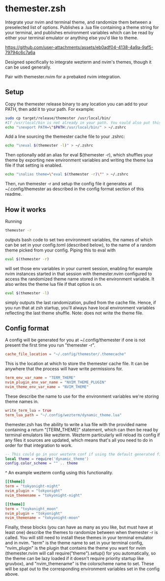 # themester.zsh


Integrate your nvim and terminal theme, and randomize them between a preselected list of options. Publishes a .lua file containing a theme string for your terminal, and publishes environment variables which can be read by either your terminal emulator or anything else you'd like to theme.

https://github.com/user-attachments/assets/eb0adf04-4138-4a9a-9af5-79794c6c7a6a


Designed specifically to integrate wezterm and nvim's themes, though it can be used generally.

Pair with themester.nvim for a prebaked nvim integration.

## Setup

Copy the themester release binary to any location you can add to your PATH, then add it to your path.
For example:

```zsh
sudo cp target/release/themester /usr/local/bin/
#If /usr/local/bin is not already in your path. You could also put this in .zshenv or any file sourced form your zshrc.
echo "\nexport PATH=\"$PATH:/usr/local/bin/" > ~/.zshrc
```

Add a line sourcing the themester cache file to your .zshrc:

```zsh
echo "\neval $(themester -l)" > ~/.zshrc
```

Then optionally add an alias for eval $(themester -r), which shuffles your theme by exporting
new environment variables and writing the theme lua file if that setting is enabled.

```zsh
echo "\nalias theme=\"eval $(themester -r)\"" > ~/.zshrc
```

Then, run themester -r and setup the config file it generates at ~/.config/themester as described in the config format section of this readme.

## How it works

Running

```zsh
themester -r
```

outputs bash code to set two environment variables, the names of which can be set in your config.toml (described below), to the name of a random theme picked from your config. Piping this to eval with

```zsh
eval $(themester -r)
```

will set those env variables in your current session, enabling for example nvim instances started in that session with themester.nvim configured to access the randomized theme name stored in the environment variable. It also writes the theme lua file if that option is on.

```zsh
eval $(themester -l)
```

simply outputs the last randomization, pulled from the cache file. Hence, if you run that at zsh startup, you'll always have local environment variables reflecting the last theme shuffle. Note: does not write the theme file.

## Config format

A config will be generated for you at ~/.config/themester if one is not present the first time you run "themester -r".

```toml
cache_file_location = "~/.config/themester/.themecache"
```

This is the location at which to store the themester cache file. It can be anywhere that the process will have write permissions for.

```toml
term_env_var_name = "TERM_THEME"
nvim_plugin_env_var_name = "NVIM_THEME_PLUGIN"
nvim_theme_env_var_name = "NVIM_THEME"
```

These describe the name to use for the environment variables we're storing theme names in.

```toml
write_term_lua = true
term_lua_path = "~/.config/wezterm/dynamic_theme.lua"
```

themester.zsh has the ability to write a lua file with the provided name containing a return "[TERM_THEME]" statement, which can then be read by terminal emulators like wezterm. Wezterm particularly will reload its config if any files it sources are updated, which means that's all you need to do in order for that integration to work.

```lua
-- This could go in your wezterm conf if using the default generated file name in order to update the wezterm theme when themester triggers.
local theme = require('dynamic_theme')
config.color_scheme = "" .. theme
```
^ An example wezterm config using this functionality.

```toml
[[theme]]
term = "tokyonight-night"
nvim_plugin = "tokyonight"
nvim_themename = "tokyonight-night"

[[theme]]
term = "toykonight_moon"
nvim_plugin = "tokyonight"
nvim_themename = "tokyonight-moon"
```

Finally, these blocks (you can have as many as you like, but must have at least one) describe the themes to randomize between when themester -r is called. You will still need to install these themes in your terminal emulator and in nvim. "term" is the theme name to set in your terminal config, "nvim_plugin" is the plugin that contains the theme you want for nvim (themester.nvim will call require("theme").setup() for you automatically, so the theme can be lazy loaded if it doesn't require priority startup like gruvbox), and "nvim_themename" is the colorscheme name to set. These will be spat out to the corresponding environment variables set in the config above.
